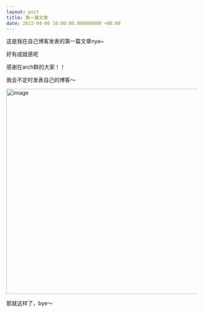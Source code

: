 ```yaml
---
layout: post
title: 第一篇文章
date: 2022-04-06 16:00:00.000000000 +08:00
---
```


这是我在自己博客发表的第一篇文章nya~

好有成就感呢

感谢在arch群的大家！！

我会不定时发表自己的博客～

<img width="540" alt="image" src="https://user-images.githubusercontent.com/88485487/161931398-c2ff63e6-b348-4055-a778-a1d9471cf53c.png">


那就这样了，bye～
